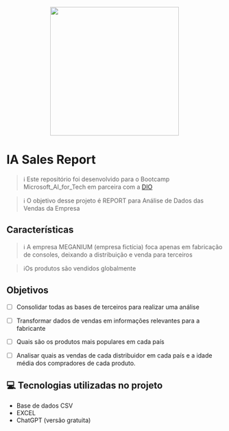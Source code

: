<p align="center">
<img 
    src="./assets/Imagem_dashboard.JPG"
    width="300"
/>
</p>


# IA Sales Report


 > ℹ️ Este repositório foi desenvolvido para o Bootcamp Microsoft_AI_for_Tech em parceira com a [DIO](https://dio.me)

 > ℹ️ O objetivo desse projeto é REPORT para Análise de Dados das Vendas da Empresa

## Características

> ℹ️ A empresa MEGANIUM (empresa fictícia) foca apenas em fabricação de consoles, deixando a distribuição e venda para terceiros

> ℹ️Os produtos são vendidos globalmente

## Objetivos

- [ ] Consolidar todas as bases de terceiros para realizar uma análise
- [ ] Transformar dados de vendas em informações relevantes para a fabricante
- [ ] Quais são os produtos mais populares em cada país
- [ ] Analisar quais as vendas de cada distribuidor em cada país e a idade média dos compradores de cada produto.


## 💻 Tecnologias utilizadas no projeto

- Base de dados CSV
- EXCEL
- ChatGPT (versão gratuita)
